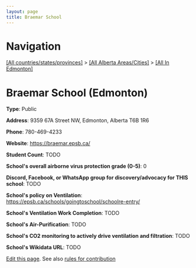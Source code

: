 ```yaml
---
layout: page
title: Braemar School
---
```

# Navigation

[[All countries/states/provinces]](../../..) > [[All Alberta Areas/Cities]](../..) > [[All In Edmonton]](..)

# Braemar School (Edmonton)

**Type**: Public

**Address**: 9359 67A Street NW, Edmonton, Alberta T6B 1R6

**Phone**: 780-469-4233

**Website**: <https://braemar.epsb.ca/>

**Student Count**: TODO

**School's overall airborne virus protection grade (0-5)**: 0

**Discord, Facebook, or WhatsApp group for discovery/advocacy for THIS school**: TODO

**School's policy on Ventilation**: <https://epsb.ca/schools/goingtoschool/schoolre-entry/>

**School's Ventilation Work Completion**: TODO

**School's Air-Purification**: TODO

**School's CO2 monitoring to actively drive ventilation and filtration**: TODO

**School's Wikidata URL**: TODO


[Edit this page](https://github.com/ventilate-schools/AB/edit/main/./Edmonton/Braemar_School.md). See also [rules for contribution](../../../contribution-rules/)